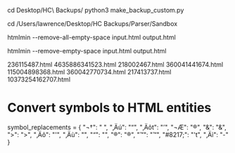 <!-- 
Launch backup to 
python3 path/to/python_file.py
-->
cd Desktop/HC\ Backups/
python3 make_backup_custom.py

<!-- 
To get only published articles 
draft = False 

See: 
https://developer.zendesk.com/api-reference/help_center/help-center-api/articles/
-->

<!-- Testing Minify HTML in Sandbox Folder -->
cd /Users/lawrence/Desktop/HC Backups/Parser/Sandbox

<!-- Try -->
htmlmin --remove-all-empty-space input.html output.html
<!-- try -->
htmlmin --remove-empty-space input.html output.html

236115487.html
4635886341523.html
218002467.html
360041441674.html
115004898368.html
360042770734.html
217413737.html
10373254162707.html

# Convert symbols to HTML entities
symbol_replacements = {
    "¬†": "&nbsp;",
    "‚Äú": "&#8220;",
    "‚Äôt": "&#8217;",
    "¬Æ": "&reg;",
    "&amp;": "&",
    "&gt;": ">",
    "‚Äô": "'",
    "‚Äù": "",
    "&#8220;": "",
    <!-- ®™ -->
    "&reg;": "®",
    "&trade;": "™",
    "#8217;": "'t",
    "‚Äì": "-"
}

<!-- Output.csv  -->
<!-- this file gets generated after running html-parser. The file needs to be set to Delimited using the Text-Columns if the rows and html content come out as comma seperated instead of in their own cells -->
<!--  -->